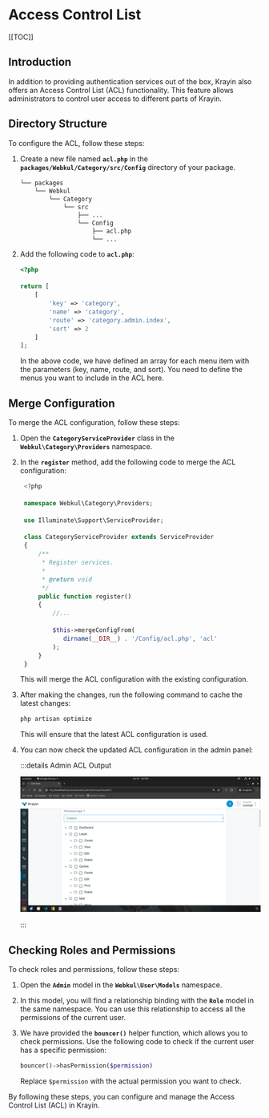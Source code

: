 # Access Control List

[[TOC]]

## Introduction

In addition to providing authentication services out of the box, Krayin also offers an Access Control List (ACL) functionality. This feature allows administrators to control user access to different parts of Krayin.

## Directory Structure

To configure the ACL, follow these steps:

1. Create a new file named **`acl.php`** in the **`packages/Webkul/Category/src/Config`** directory of your package. 

   ```
   └── packages
       └── Webkul
           └── Category
               └── src
                   ├── ...
                   └── Config
                       ├── acl.php
                       └── ...
   ```

2. Add the following code to **`acl.php`**:

   ```php
   <?php

   return [
       [
           'key' => 'category',
           'name' => 'category',
           'route' => 'category.admin.index',
           'sort' => 2
       ]
   ];
   ```

   In the above code, we have defined an array for each menu item with the parameters (key, name, route, and sort). You need to define the menus you want to include in the ACL here.

## Merge Configuration

To merge the ACL configuration, follow these steps:

1. Open the **`CategoryServiceProvider`** class in the **`Webkul\Category\Providers`** namespace.

2. In the **`register`** method, add the following code to merge the ACL configuration:

   ```php
    <?php

    namespace Webkul\Category\Providers;

    use Illuminate\Support\ServiceProvider;

    class CategoryServiceProvider extends ServiceProvider
    {
        /**
         * Register services.
         *
         * @return void
         */
        public function register()
        {
            //...
            
            $this->mergeConfigFrom(
               dirname(__DIR__) . '/Config/acl.php', 'acl'
            );
        }
    }
    ```

   This will merge the ACL configuration with the existing configuration.

3. After making the changes, run the following command to cache the latest changes:

   ```bash
   php artisan optimize
   ```

   This will ensure that the latest ACL configuration is used.

4. You can now check the updated ACL configuration in the admin panel:

   :::details Admin ACL Output

   ![Admin ACL Output](../../assets/images/package-development/admin-acl.png)

   :::

## Checking Roles and Permissions

To check roles and permissions, follow these steps:

1. Open the **`Admin`** model in the **`Webkul\User\Models`** namespace.

2. In this model, you will find a relationship binding with the **`Role`** model in the same namespace. You can use this relationship to access all the permissions of the current user.

3. We have provided the **`bouncer()`** helper function, which allows you to check permissions. Use the following code to check if the current user has a specific permission:

   ```php
   bouncer()->hasPermission($permission)
   ```

   Replace `$permission` with the actual permission you want to check.

By following these steps, you can configure and manage the Access Control List (ACL) in Krayin.